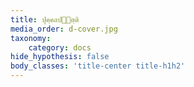```yaml
---
title: ปุคฺคลปฺตฺติ
media_order: d-cover.jpg
taxonomy:
    category: docs
hide_hypothesis: false
body_classes: 'title-center title-h1h2'
---
```


